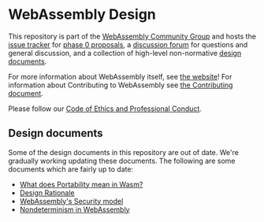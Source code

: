 # WebAssembly Design

This repository is part of the [WebAssembly Community Group] and hosts the
[issue tracker] for [phase 0 proposals], a [discussion forum] for questions
and general discussion, and a collection of high-level non-normative
[design documents].

For more information about WebAssembly itself, see [the website]! For
information about Contributing to WebAssembly see [the Contributing document].

Please follow our [Code of Ethics and Professional Conduct].

## Design documents

Some of the design documents in this repository are out of date. We're
gradually working updating these documents. The following are some documents
which are fairly up to date:

 - [What does Portability mean in Wasm?](Portability.md)
 - [Design Rationale](Rationale.md)
 - [WebAssembly's Security model](Security.md)
 - [Nondeterminism in WebAssembly](Nondeterminism.md)

[issue tracker]: https://github.com/WebAssembly/design/issues
[phase 0 proposals]: https://github.com/WebAssembly/meetings/blob/main/process/phases.md#0-pre-proposal-individual-contributor
[discussion forum]: https://github.com/WebAssembly/design/discussions
[the Contributing document]: Contributing.md
[the website]: https://webassembly.org
[Code of Ethics and Professional Conduct]: https://github.com/WebAssembly/meetings/blob/main/CODE_OF_CONDUCT.md
[design documents]: #design-documents
[WebAssembly Community Group]: https://www.w3.org/community/webassembly/
